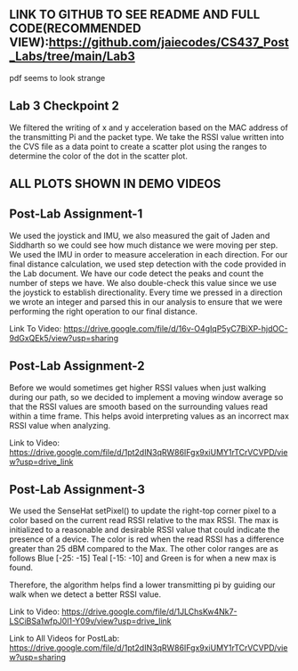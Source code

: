 ## LINK TO GITHUB TO SEE README AND FULL CODE(RECOMMENDED VIEW):https://github.com/jaiecodes/CS437_Post_Labs/tree/main/Lab3
pdf seems to look strange

## Lab 3 Checkpoint 2

We filtered the writing of x and y acceleration based on the MAC address of the transmitting Pi and the packet type. We take the RSSI value written into the CVS file as a data point to create a scatter plot using the ranges to determine the color of the dot in the scatter plot. 

## ALL PLOTS SHOWN IN DEMO VIDEOS

## Post-Lab Assignment-1

We used the joystick and IMU, we also measured the gait of Jaden and Siddharth so we could see how much distance we were moving per step. We used the IMU in order to measure acceleration in each direction. For our final distance calculation, we used step detection with the code provided in the Lab document. We have our code detect the peaks and count the number of steps we have. We also double-check this value since we use the joystick to establish directionality. Every time we pressed in a direction we wrote an integer and parsed this in our analysis to ensure that we were performing the right operation to our final distance.

Link To Video: https://drive.google.com/file/d/16v-O4gIqP5yC7BiXP-hjdOC-9dGxQEk5/view?usp=sharing
## Post-Lab Assignment-2

Before we would sometimes get higher RSSI values when just walking during our path, so we decided to implement a moving window average so that the RSSI values are smooth based on the surrounding values read within a time frame. This helps avoid interpreting values as an incorrect max RSSI value when analyzing.

Link to Video: https://drive.google.com/file/d/1pt2dIN3qRW86IFgx9xiUMY1rTCrVCVPD/view?usp=drive_link

## Post-Lab Assignment-3

We used the SenseHat setPixel() to update the right-top corner pixel to a color based on the current read RSSI relative to the max RSSI. The max is initialized to a reasonable and desirable RSSI value that could indicate the presence of a device. The color is red when the read RSSI has a difference greater than 25 dBM compared to the Max. The other color ranges are as follows Blue [-25: -15] Teal [-15: -10] and Green is for when a new max is found. 

Therefore, the algorithm helps find a lower transmitting pi by guiding our walk when we detect a better RSSI value.

Link to Video: https://drive.google.com/file/d/1JLChsKw4Nk7-LSCiBSa1wfpJ0l1-Y09v/view?usp=drive_link

Link to All Videos for PostLab: https://drive.google.com/file/d/1pt2dIN3qRW86IFgx9xiUMY1rTCrVCVPD/view?usp=sharing
